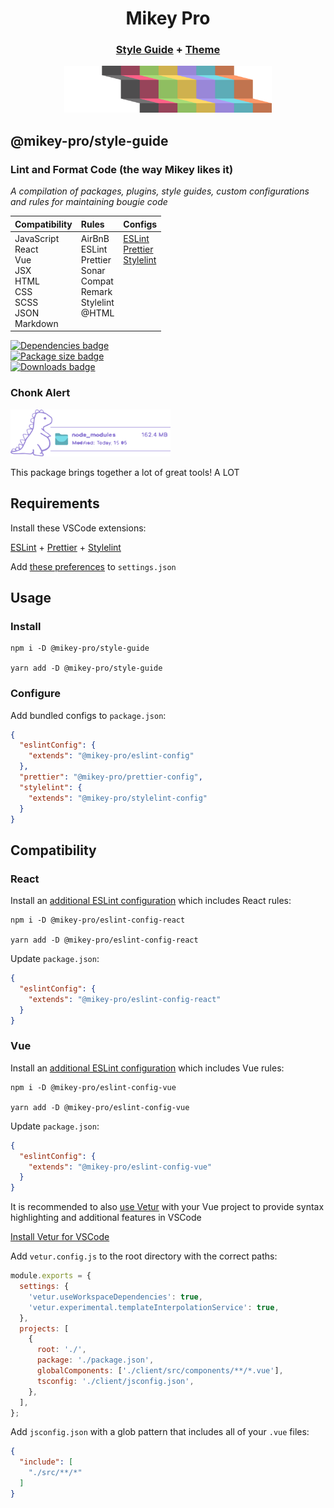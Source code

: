 <div width="100%" align="center">
  <h1>
    <b>Mikey Pro</b>
  </h1>
  <h3>
    <a href="https://github.com/mikey-pro/style-guide">Style Guide</a>
    +
    <a href="https://github.com/mikey-pro/theme">Theme</a>
  </h3>
  <a href="https://github.com/mikey-pro">
    <img src="img/mikey-pro-logo.svg" style="height: 75px" alt="Mikey Pro Logo" />
  </a>
  <br />
</div>

## **@mikey-pro/style-guide**

### Lint and Format Code (the way Mikey likes it)

_A compilation of packages, plugins, style guides, custom configurations and
rules for maintaining bougie code_

<table>
  <thead>
    <tr>
      <th align="left">Compatibility</a></th>
      <th align="left">Rules</a></th>
      <th align="left">Configs</a></th>
    </tr>
  </thead>
  <tbody>
    <tr>
      <td valign="top">
        JavaScript <br />
        React <br />
        Vue <br />
        JSX <br />
        HTML <br />
        CSS <br />
        SCSS <br />
        JSON <br />
        Markdown <br />
      </td>
      <td valign="top">
        AirBnB <br />
        ESLint <br />
        Prettier <br />
        Sonar <br />
        Compat <br />
        Remark <br />
        Stylelint <br />
        @HTML
      </td>
      <td valign="top">
        <a href="https://github.com/mikey-pro/eslint-config">ESLint</a><br />
        <a href="https://github.com/mikey-pro/prettier-config">Prettier</a><br />
        <a href="https://github.com/mikey-pro/stylelint-config">Stylelint</a>
      </td>
    </tr>
  </tbody>
</table>

<div>
  <a href="https://www.npmjs.com/package/@mikey-pro/style-guide"
    ><img
      src="https://img.shields.io/librariesio/release/npm/@mikey-pro/style-guide?color=8fbe61&style=for-the-badge"
      alt="Dependencies badge"
      height="21px"
  /></a>
</div>
<div>
  <a href="https://www.npmjs.com/package/@mikey-pro/style-guide"
    ><img
      src="https://img.shields.io/bundlephobia/min/@mikey-pro/style-guide?color=9987d8&label=package%20size&style=for-the-badge"
      alt="Package size badge"
      height="21px"
  /></a>
</div>

<div>
  <a href="https://www.npmjs.com/package/@mikey-pro/style-guide"
    ><img
      src="https://img.shields.io/npm/dw/@mikey-pro/style-guide?color=5dacb7&style=for-the-badge"
      alt="Downloads badge"
      height="21px"
  /></a>
</div>

### Chonk Alert

<div><img src="img/dino-size.svg" style="height: 75px" alt="Dino chonk" /></div>

This package brings together a lot of great tools! A LOT

## Requirements

Install these VSCode extensions:

<a href="https://marketplace.visualstudio.com/items?itemName=dbaeumer.vscode-eslint">ESLint</a> +
<a href="https://marketplace.visualstudio.com/items?itemName=esbenp.prettier-vscode">Prettier</a> +
<a href="https://marketplace.visualstudio.com/items?itemName=stylelint.vscode-stylelint">Stylelint</a>

Add <a href="https://github.com/mikey-pro/style-guide/blob/main/vscode-settings.json">these preferences</a> to `settings.json`

## Usage

### Install

```shell
npm i -D @mikey-pro/style-guide

yarn add -D @mikey-pro/style-guide
```

### Configure

Add bundled configs to `package.json`:

```json
{
  "eslintConfig": {
    "extends": "@mikey-pro/eslint-config"
  },
  "prettier": "@mikey-pro/prettier-config",
  "stylelint": {
    "extends": "@mikey-pro/stylelint-config"
  }
}
```

## Compatibility

### React

Install an [additional ESLint configuration](https://github.com/mikey-pro/eslint-config-react) which includes React rules:

```shell
npm i -D @mikey-pro/eslint-config-react

yarn add -D @mikey-pro/eslint-config-react
```

Update `package.json`:

```json
{
  "eslintConfig": {
    "extends": "@mikey-pro/eslint-config-react"
  }
}
```

### Vue

Install an [additional ESLint configuration](https://github.com/mikey-pro/eslint-config-vue) which includes Vue rules:

```shell
npm i -D @mikey-pro/eslint-config-vue

yarn add -D @mikey-pro/eslint-config-vue
```

Update `package.json`:

```json
{
  "eslintConfig": {
    "extends": "@mikey-pro/eslint-config-vue"
  }
}
```

It is recommended to also [use Vetur](https://github.com/vuejs/vetur) with your
Vue project to provide syntax highlighting and additional features in VSCode

[Install Vetur for VSCode](https://marketplace.visualstudio.com/items?itemName=octref.vetur)

Add `vetur.config.js` to the root directory with the correct paths:

```js
module.exports = {
  settings: {
    'vetur.useWorkspaceDependencies': true,
    'vetur.experimental.templateInterpolationService': true,
  },
  projects: [
    {
      root: './',
      package: './package.json',
      globalComponents: ['./client/src/components/**/*.vue'],
      tsconfig: './client/jsconfig.json',
    },
  ],
};
```

Add `jsconfig.json` with a glob pattern that includes all of your `.vue` files:

```json
{
  "include": [
    "./src/**/*"
  ]
}
```
